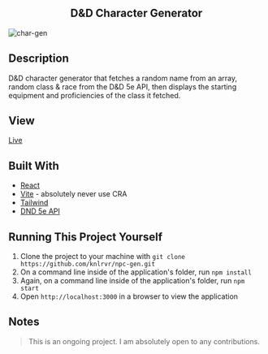 <h2 align="center"> D&D Character Generator </h2>

![char-gen](https://user-images.githubusercontent.com/91632194/230516638-39e1126f-bb11-4ab3-b9ed-323fbb6ad636.png)

## Description
D&D character generator that fetches a random name from an array, random class & race from the D&D 5e API, 
then displays the starting equipment and proficiencies of the class it fetched.

## View 
[Live](https://character-generator-ten.vercel.app/)

## Built With
- [React](https://react.dev/)
- [Vite](https://vitejs.dev/) - absolutely never use CRA
- [Tailwind](https://tailwindcss.com/)
- [DND 5e API](http://www.dnd5eapi.co/docs/)

## Running This Project Yourself 
1. Clone the project to your machine with `git clone https://github.com/knlrvr/npc-gen.git`
2. On a command line inside of the application's folder, run `npm install`
3. Again, on a command line inside of the application's folder, run `npm start`
4. Open `http://localhost:3000` in a browser to view the application

## Notes
> This is an ongoing project. I am absolutely open to any contributions.
